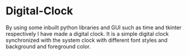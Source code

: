 # Digital-Clock
By using some inbuilt python libraries and GUI such as time and tkinter respectively I have made a digital clock. It is a simple digital clock synchronized with the system clock with different font styles and background and foreground color.
